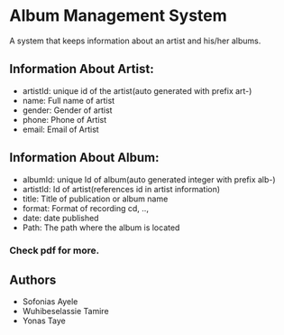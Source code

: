 # Album Management System

A system that keeps information about an artist and his/her albums.

## Information About Artist:
 * artistId: unique id of the artist(auto generated with prefix art-)
 * name: Full name of artist
 * gender: Gender of artist
 * phone: Phone of Artist
 * email: Email of Artist

## Information About Album:
 * albumId: unique Id of album(auto generated integer with prefix alb-)
 * artistId: Id of artist(references id in artist information)
 * title: Title of publication or album name
 * format: Format of recording cd, ..,
 * date: date published
 * Path: The path where the album is located

### Check pdf for more.

## Authors

 * Sofonias Ayele
 * Wuhibeselassie Tamire
 * Yonas Taye
 